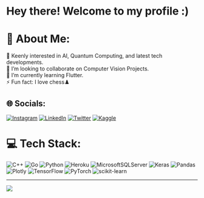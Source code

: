 # Hey there! Welcome to my profile :)

# 💫 About Me:
🔭 Keenly interested in AI, Quantum Computing, and latest tech developments.<br>👯 I’m looking to collaborate on Computer Vision Projects.<br>🌱 I’m currently learning Flutter.<br>⚡ Fun fact: I love chess♟️


## 🌐 Socials:
[![Instagram](https://img.shields.io/badge/Instagram-%23E4405F.svg?logo=Instagram&logoColor=white)](https://instagram.com/chakshudhannawat) [![LinkedIn](https://img.shields.io/badge/LinkedIn-%230077B5.svg?logo=linkedin&logoColor=white)](https://linkedin.com/in/chakshu-dhannawat) [![Twitter](https://img.shields.io/badge/Twitter-%231DA1F2.svg?logo=Twitter&logoColor=white)](https://twitter.com/ChakshuDhannaw1) 
[![Kaggle](https://img.shields.io/badge/Kaggle-%231DA1F2.svg?logo=Kaggle&logoColor=blue)](https://www.kaggle.com/chakshuanupdhannawat)
# 💻 Tech Stack:
![C++](https://img.shields.io/badge/c++-%2300599C.svg?style=for-the-badge&logo=c%2B%2B&logoColor=white) ![Go](https://img.shields.io/badge/go-%2300ADD8.svg?style=for-the-badge&logo=go&logoColor=white) ![Python](https://img.shields.io/badge/python-3670A0?style=for-the-badge&logo=python&logoColor=ffdd54) ![Heroku](https://img.shields.io/badge/heroku-%23430098.svg?style=for-the-badge&logo=heroku&logoColor=white) ![MicrosoftSQLServer](https://img.shields.io/badge/Microsoft%20SQL%20Sever-CC2927?style=for-the-badge&logo=microsoft%20sql%20server&logoColor=white) ![Keras](https://img.shields.io/badge/Keras-%23D00000.svg?style=for-the-badge&logo=Keras&logoColor=white) ![Pandas](https://img.shields.io/badge/pandas-%23150458.svg?style=for-the-badge&logo=pandas&logoColor=white) ![Plotly](https://img.shields.io/badge/Plotly-%233F4F75.svg?style=for-the-badge&logo=plotly&logoColor=white) ![TensorFlow](https://img.shields.io/badge/TensorFlow-%23FF6F00.svg?style=for-the-badge&logo=TensorFlow&logoColor=white) ![PyTorch](https://img.shields.io/badge/PyTorch-%23EE4C2C.svg?style=for-the-badge&logo=PyTorch&logoColor=white) ![scikit-learn](https://img.shields.io/badge/scikit--learn-%23F7931E.svg?style=for-the-badge&logo=scikit-learn&logoColor=white)


---
[![](https://visitcount.itsvg.in/api?id=chakshu-dhannawat&icon=0&color=0)](https://visitcount.itsvg.in)


